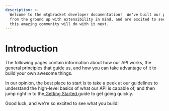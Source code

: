 ```yaml
---
description: >-
  Welcome to the mtgbracket developer documentation!  We've built our product
  from the ground up with extensibility in mind, and are excited to see what
  this amazing community will do with it next.
---
```


# Introduction

The following pages contain information about how our API works, the general principles that guide us, and how you can take advantage of it to build your own awesome things.

In our opinion, the best place to start is to take a peek at our guidelines to understand the high-level basics of what our API is capable of, and then jump right in to the[ Getting Started ](guides/getting-started.md)guide to get going quickly.

Good luck, and we're so excited to see what you build!

